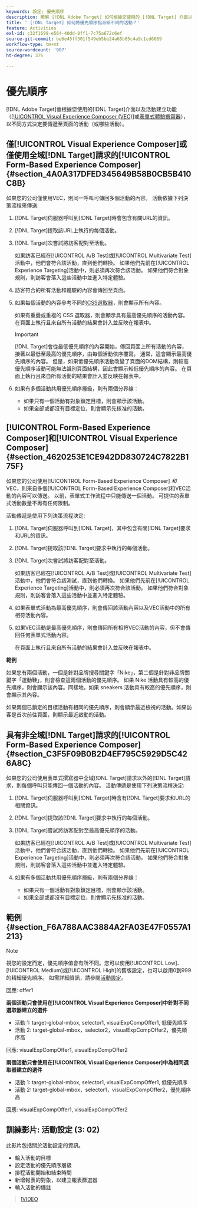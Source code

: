 ```yaml
---
keywords: 設定; 優先順序
description: 瞭解 [!DNL Adobe Target] 如何根據您使用的 [!DNL Target] 介面以及活動建立功能，以不同方式決定要傳遞至頁面的活動（或活動）。
title: ' [!DNL Target] 如何將優先順序指派給不同的活動？'
feature: Activities
exl-id: c32f1699-e564-40dd-8ff1-7c75a672c6ef
source-git-commit: be6e45ff301f549eb5be24a65b05c4a9c1cd6089
workflow-type: tm+mt
source-wordcount: '907'
ht-degree: 37%

---
```


# 優先順序

[!DNL Adobe Target]會根據您使用的[!DNL Target]介面以及活動建立功能（[[!UICONTROL Visual Experience Composer (VEC)]](/help/main/c-experiences/c-visual-experience-composer/visual-experience-composer.md)或[表單式體驗撰寫器](/help/main/c-experiences/form-experience-composer.md)），以不同方式決定要傳遞至頁面的活動（或哪些活動）。

## 僅[!UICONTROL Visual Experience Composer]或僅使用全域[!DNL Target]請求的[!UICONTROL Form-Based Experience Composer] {#section_4A0A317DFED345649B58B0CB5B410C8B}

如果您的公司僅使用VEC，則同一呼叫可傳回多個活動的內容。 活動依據下列決策流程來傳送:

1. [!DNL Target]伺服器呼叫到[!DNL Target]時會包含有關URL的資訊。
1. [!DNL Target]提取該URL上執行的每個活動。
1. [!DNL Target]次嘗試將訪客配對至活動。

   如果訪客已經在[!UICONTROL A/B Test]或[!UICONTROL Multivariate Test]活動中，他們會符合該活動，直到他們轉換。 如果他們先前在[!UICONTROL Experience Targeting]活動中，則必須再次符合該活動。 如果他們符合對象規則，則訪客會落入這些活動中並進入特定體驗。

1. 訪客符合的所有活動和體驗的內容會傳回至頁面。
1. 如果每個活動的內容參考不同的[CSS選取器](/help/main/c-experiences/c-visual-experience-composer/vec-selectors.md#concept_4EB7663E255F439B8D24079D23479337)，則會顯示所有內容。

   如果有重疊或重複的 CSS 選取器，則會顯示具有最高優先順序的活動內容。在頁面上執行且來自所有活動的結果會計入並反映在報表中。

   >[!IMPORTANT]
   >
   >[!DNL Target]會從最低優先順序的內容開始，傳回頁面上所有活動的內容，接著以最低至最高的優先順序，由每個活動依序覆寫。 通常，這會顯示最高優先順序的內容。 但是，如果低優先順序活動改變了頁面的DOM結構，則較高優先順序活動可能無法識別頁面結構，因此會顯示較低優先順序的內容。 在頁面上執行且來自所有活動的結果會計入並反映在報表中。

1. 如果有多個活動共用優先順序層級，則有兩個分界線：

   * 如果只有一個活動有對象鎖定目標，則會顯示該活動。
   * 如果全部或都沒有目標定位，則會顯示先核准的活動。

## [!UICONTROL Form-Based Experience Composer]和[!UICONTROL Visual Experience Composer] {#section_4620253E1CE942DD830724C7822B175F}

如果您的公司使用[!UICONTROL Form-Based Experience Composer] *和* VEC，則來自多個[!UICONTROL Form-Based Experience Composer]和VEC活動的內容可以傳送。 以前，表單式工作流程中只能傳送一個活動。 可提供的表單式活動數量不再有任何限制。

活動傳遞是使用下列決策流程決定:

1. [!DNL Target]伺服器呼叫到[!DNL Target]，其中包含有關[!DNL Target]要求和URL的資訊。
1. [!DNL Target]提取該[!DNL Target]要求中執行的每個活動。
1. [!DNL Target]次嘗試將訪客配對至活動。

   如果訪客已經在[!UICONTROL A/B Test]或[!UICONTROL Multivariate Test]活動中，他們會符合該測試，直到他們轉換。 如果他們先前在[!UICONTROL Experience Targeting]活動中，則必須再次符合該活動。 如果他們符合對象規則，則訪客會落入這些活動中並進入特定體驗。

1. 如果表單式活動為最高優先順序，則會傳回該活動內容以及VEC活動中的所有相符活動內容。
1. 如果VEC活動是最高優先順序，則會傳回所有相符VEC活動的內容，但不會傳回任何表單式活動內容。

   在頁面上執行且來自所有活動的結果會計入並反映在報表中。

**範例**

如果您有兩個活動，一個是針對品牌搜尋關鍵字「Nike」，第二個是針對非品牌關鍵字「運動鞋」，則會檢查這兩個活動的優先順序。 如果 Nike 活動具有較高的優先順序，則會顯示該內容。同樣地，如果 sneakers 活動具有較高的優先順序，則會顯示其內容。

如果兩個已鎖定的目標活動有相同的優先順序，則會顯示最近檢視的活動。如果訪客是首次前往頁面，則顯示最近啟動的活動。

## 具有非全域[!DNL Target]請求的[!UICONTROL Form-Based Experience Composer] {#section_C3F5F09B0B2D4EF795C5929D5C426A8C}

如果您的公司使用表單式撰寫器中全域[!DNL Target]請求以外的[!DNL Target]請求，則每個呼叫只能傳回一個活動的內容。 活動傳遞是使用下列決策流程決定:

1. [!DNL Target]伺服器呼叫到[!DNL Target]時含有[!DNL Target]要求和URL的相關資訊。
1. [!DNL Target]提取該[!DNL Target]要求中執行的每個活動。
1. [!DNL Target]嘗試將訪客配對至最高優先順序的活動。

   如果訪客已經在[!UICONTROL A/B Test]或[!UICONTROL Multivariate Test]活動中，他們會符合該活動，直到他們轉換。 如果他們先前在[!UICONTROL Experience Targeting]活動中，則必須再次符合該活動。 如果他們符合對象規則，則訪客會落入這些活動中並進入特定體驗。

1. 如果有多個活動共用優先順序層級，則有兩個分界線：

   * 如果只有一個活動有對象鎖定目標，則會顯示該活動。
   * 如果全部或都沒有目標定位，則會顯示先核准的活動。

## 範例 {#section_F6A788AAC3884A2FA03E47F0557A1213}

>[!NOTE]
>
>視您的設定而定，優先順序值會有所不同。您可以使用[!UICONTROL Low]、[!UICONTROL Medium]或[!UICONTROL High]的舊版設定，也可以啟用0到999的精細優先順序。 如需詳細資訊，請參閱[活動設定](/help/main/c-activities/activity-settings.md#task_C6B2FF8374724933BE79A83549B9CD02)。

回應: offer1

**兩個活動只會使用在[!UICONTROL Visual Experience Composer]中針對不同選取器建立的選件**

* 活動 1: target-global-mbox, selector1, visualExpCompOffer1, 低優先順序
* 活動 2: target-global-mbox，selector2，visualExpCompOffer2，優先順序高

回應: visualExpCompOffer1, visualExpCompOffer2

**兩個活動只會使用在[!UICONTROL Visual Experience Composer]中為相同選取器建立的選件**

* 活動 1: target-global-mbox, selector1, visualExpCompOffer1, 低優先順序
* 活動 2: target-global-mbox，selector1，visualExpCompOffer2，優先順序高

回應: visualExpCompOffer1, visualExpCompOffer2

## 訓練影片: 活動設定 (3: 02)

此影片包括關於活動設定的資訊。

* 輸入活動的目標
* 設定活動的優先順序層級
* 排程活動開始和結束時間
* 新增報表的對象，以建立報表篩選器
* 輸入活動的備註

>[!VIDEO](https://video.tv.adobe.com/v/17381)
